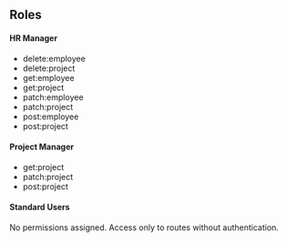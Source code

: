 
## Roles

#### HR Manager
* delete:employee	
* delete:project 
* get:employee 
* get:project 
* patch:employee
* patch:project
* post:employee
* post:project

#### Project Manager
* get:project
* patch:project
* post:project

#### Standard Users
No permissions assigned. Access only to routes without authentication.